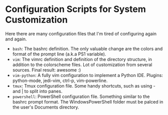 Configuration Scripts for System Customization
==============================================

Here there are many configuration files that I'm tired 
of configuring again and again.

+ `bash`: The bashrc definition. The only valuable change are the colors and format of the prompt line (a.k.a PS1 variable).
+ `vim`: The vimrc definition and definition of the directory structure, in addition to the colorscheme files. Lot of customization from several sources. Final result: awesome :)
+ `vim-python`: A fully vim configuration to implement a Python IDE. Plugins: python-mode, jedi-vim, ctrl-p, vim-powerline.
+ `tmux`: Tmux configuration file. Some handy shortcuts, such as using - and | to split into panes.
+ `powershell`: PowerShell configuration file. Something similar to the bashrc prompt format. The WindowsPowerShell folder must be palced in the user's Documents directory. 



